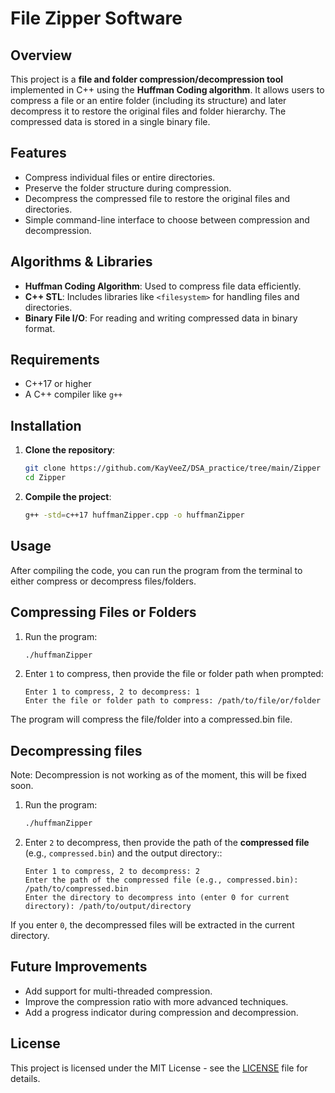 # File Zipper Software

## Overview
This project is a **file and folder compression/decompression tool** implemented in C++ using the **Huffman Coding algorithm**. It allows users to compress a file or an entire folder (including its structure) and later decompress it to restore the original files and folder hierarchy. The compressed data is stored in a single binary file.

## Features
- Compress individual files or entire directories.
- Preserve the folder structure during compression.
- Decompress the compressed file to restore the original files and directories.
- Simple command-line interface to choose between compression and decompression.

## Algorithms & Libraries
- **Huffman Coding Algorithm**: Used to compress file data efficiently.
- **C++ STL**: Includes libraries like `<filesystem>` for handling files and directories.
- **Binary File I/O**: For reading and writing compressed data in binary format.

## Requirements
- C++17 or higher
- A C++ compiler like `g++`

## Installation

1. **Clone the repository**:
   ```bash
   git clone https://github.com/KayVeeZ/DSA_practice/tree/main/Zipper
   cd Zipper

2. **Compile the project**:
   ```bash
   g++ -std=c++17 huffmanZipper.cpp -o huffmanZipper

## Usage
After compiling the code, you can run the program from the terminal to either compress or decompress files/folders.

## Compressing Files or Folders

1. Run the program:
   ```bash
   ./huffmanZipper

2. Enter `1` to compress, then provide the file or folder path when prompted:
   ```vbnet
   Enter 1 to compress, 2 to decompress: 1
   Enter the file or folder path to compress: /path/to/file/or/folder

The program will compress the file/folder into a compressed.bin file.

## Decompressing files

Note: Decompression is not working as of the moment, this will be fixed soon.
1. Run the program:
   ```bash
   ./huffmanZipper

2. Enter `2` to decompress, then provide the path of the **compressed file** (e.g., `compressed.bin`) and the output directory::
   ```vbnet
   Enter 1 to compress, 2 to decompress: 2
   Enter the path of the compressed file (e.g., compressed.bin): /path/to/compressed.bin
   Enter the directory to decompress into (enter 0 for current directory): /path/to/output/directory

If you enter `0`, the decompressed files will be extracted in the current directory.

## Future Improvements
- Add support for multi-threaded compression.
- Improve the compression ratio with more advanced techniques.
- Add a progress indicator during compression and decompression.

## License

This project is licensed under the MIT License - see the [LICENSE](LICENSE) file for details.
